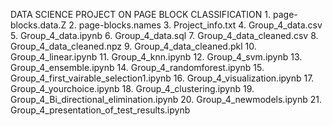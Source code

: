 DATA SCIENCE PROJECT ON PAGE BLOCK CLASSIFICATION
	1. page-blocks.data.Z
	2. page-blocks.names
	3. Project_info.txt
	4. Group_4_data.csv
	5. Group_4_data.ipynb
	6. Group_4_data.sql
	7. Group_4_data_cleaned.csv
	8. Group_4_data_cleaned.npz
	9. Group_4_data_cleaned.pkl
	10. Group_4_linear.ipynb
	11. Group_4_knn.ipynb
	12. Group_4_svm.ipynb
	13. Group_4_ensemble.ipynb
	14. Group_4_randomforest.ipynb
	15. Group_4_first_vairable_selection1.ipynb
	16. Group_4_visualization.ipynb
	17. Group_4_yourchoice.ipynb
	18. Group_4_clustering.ipynb
	19. Group_4_Bi_directional_elimination.ipynb
	20. Group_4_newmodels.ipynb
	21. Group_4_presentation_of_test_results.ipynb
